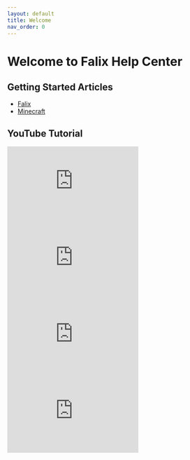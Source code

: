```yaml
---
layout: default
title: Welcome
nav_order: 0
---
```

<style>a#edit-this-page {display: none;}</style>

# Welcome to Falix Help Center
## Getting Started Articles
* [Falix](https://help.falixnodes.net/falix/general/getting-started)
* [Minecraft](https://help.falixnodes.net/minecraft/general/getting-started)

## YouTube Tutorial
<iframe width="300" height="175" src="https://www.youtube.com/embed/BQe1osbKuKQ" frameborder="0" allow="accelerometer; autoplay; encrypted-media; gyroscope; picture-in-picture" allowfullscreen></iframe>
<iframe width="300" height="175" src="https://www.youtube.com/embed/qaTvzodQUFA" frameborder="0" allow="accelerometer; autoplay; encrypted-media; gyroscope; picture-in-picture" allowfullscreen></iframe>
<iframe width="300" height="175" src="https://www.youtube.com/embed/BjU7DU1_Sa0" frameborder="0" allow="accelerometer; autoplay; encrypted-media; gyroscope; picture-in-picture" allowfullscreen></iframe>
<iframe width="300" height="175" src="https://www.youtube.com/embed/FhJBvhLNJx4" frameborder="0" allow="accelerometer; autoplay; encrypted-media; gyroscope; picture-in-picture" allowfullscreen></iframe>